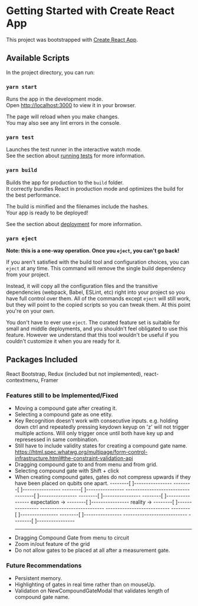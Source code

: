 # Getting Started with Create React App

This project was bootstrapped with [Create React App](https://github.com/facebook/create-react-app).

## Available Scripts

In the project directory, you can run:

### `yarn start`

Runs the app in the development mode.\
Open [http://localhost:3000](http://localhost:3000) to view it in your browser.

The page will reload when you make changes.\
You may also see any lint errors in the console.

### `yarn test`

Launches the test runner in the interactive watch mode.\
See the section about [running tests](https://facebook.github.io/create-react-app/docs/running-tests) for more information.

### `yarn build`

Builds the app for production to the `build` folder.\
It correctly bundles React in production mode and optimizes the build for the best performance.

The build is minified and the filenames include the hashes.\
Your app is ready to be deployed!

See the section about [deployment](https://facebook.github.io/create-react-app/docs/deployment) for more information.

### `yarn eject`

**Note: this is a one-way operation. Once you `eject`, you can't go back!**

If you aren't satisfied with the build tool and configuration choices, you can `eject` at any time. This command will remove the single build dependency from your project.

Instead, it will copy all the configuration files and the transitive dependencies (webpack, Babel, ESLint, etc) right into your project so you have full control over them. All of the commands except `eject` will still work, but they will point to the copied scripts so you can tweak them. At this point you're on your own.

You don't have to ever use `eject`. The curated feature set is suitable for small and middle deployments, and you shouldn't feel obligated to use this feature. However we understand that this tool wouldn't be useful if you couldn't customize it when you are ready for it.

## Packages Included
React Bootstrap, Redux (included but not implemented), react-contextmenu, Framer

### Features still to be Implemented/Fixed
- Moving a compound gate after creating it.
- Selecting a compound gate as one etity.
- Key Recognition doesn't work with consecutive inputs.
    e.g. holding down ctrl and repeatedly pressing keydown keyup on 'z' will not trigger multiple actions. Will only trigger once until both have key up
         and represessed in same combination.
- Still have to include validity states for creating a compound gate name.
    https://html.spec.whatwg.org/multipage/form-control-infrastructure.html#the-constraint-validation-api
- Dragging compound gate to and from menu and from grid.
- Selecting compound gate with Shift + click
- When creating compound gates, gates do not compress upwards if they have been placed on qubits one apart.
    --------[ ]----------------                   --------[ ]----------------               --------[ ]----------------
    ---------------------------                   --------[ ]----------------               --------[ ]----------------
    --------[ ]----------------  expectation ->   --------[ ]----------------  reality ->   --------[ ]----------------
    ---------------------------                   ---------------------------               --------[ ]----------------
    --------[ ]----------------                   ---------------------------               --------[ ]----------------
    ---------------------------                   ---------------------------               ---------------------------
- Dragging Compound Gate from menu to circuit
- Zoom in/out feature of the grid
- Do not allow gates to be placed at all after a measurement gate.
### Future Recommendations
- Persistent memory.
- Highlighting of gates in real time rather than on mouseUp.
- Validation on NewCompoundGateModal that validates length of compound gate name.